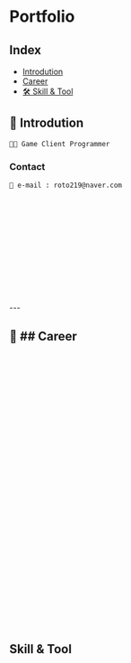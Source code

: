 # **Portfolio**
## **Index**
- [Introdution](#Introdution)
- [Career](#Career)
- [🛠 Skill & Tool](#Skill--Tool)

## 👦 Introdution
    👨‍💻 Game Client Programmer
### Contact
    📧 e-mail : roto219@naver.com

<br>
<br>
<br>
<br>
<br>
<br>
<br>
<br>
<br>
<br>
<br>
---

💼 ## Career 
<br>
<br>
<br>
<br>
<br>
<br>
<br>
<br>
<br>
<br>
<br>
<br>
<br>
<br>
<br>
<br>
<br>
<br>
<br>
<br>
<br>
---

## Skill & Tool
